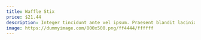 ```yaml
---
title: Waffle Stix
price: $21.44
description: Integer tincidunt ante vel ipsum. Praesent blandit lacinia erat. Vestibulum sed magna at nunc commodo placerat.
image: https://dummyimage.com/800x500.png/ff4444/ffffff
---
```

